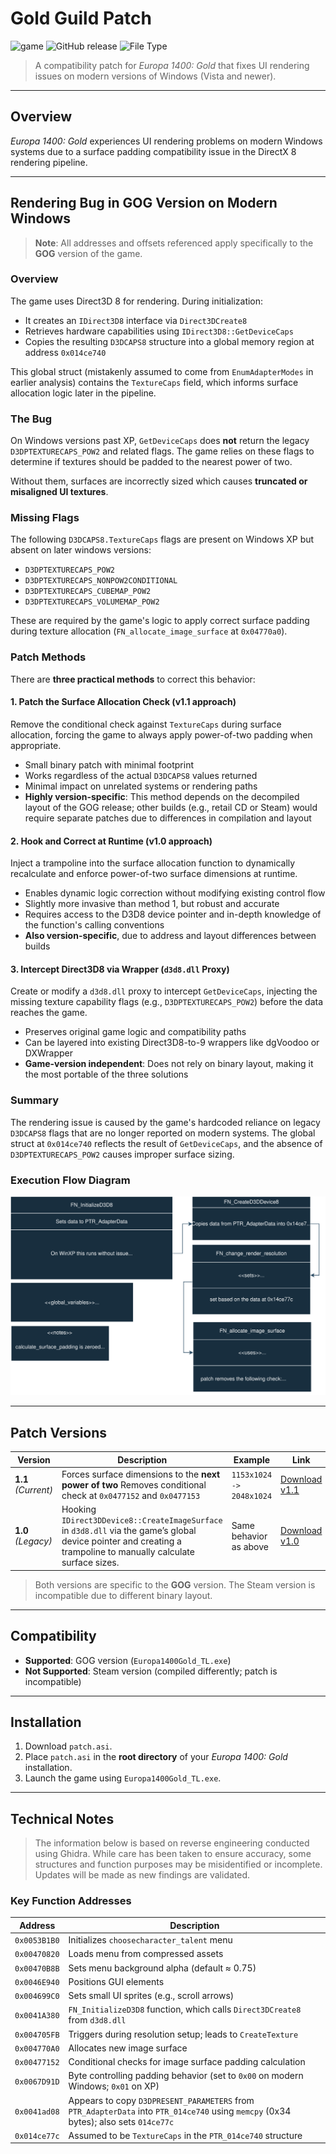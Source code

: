 # Gold Guild Patch

![game](https://img.shields.io/badge/game-Europa%201400%20Gold-gold)
![GitHub release](https://img.shields.io/github/v/release/muddykat-tech/Gold-Guild-Patch)
![File Type](https://img.shields.io/badge/type-ASI%20Plugin-green)

> A compatibility patch for *Europa 1400: Gold* that fixes UI rendering issues on modern versions of Windows (Vista and newer).

---

## Overview

*Europa 1400: Gold* experiences UI rendering problems on modern Windows systems due to a surface padding compatibility issue in the DirectX 8 rendering pipeline.

---

## Rendering Bug in GOG Version on Modern Windows
> **Note**: All addresses and offsets referenced apply specifically to the **GOG** version of the game.

### Overview
The game uses Direct3D 8 for rendering. During initialization:

- It creates an `IDirect3D8` interface via `Direct3DCreate8`
- Retrieves hardware capabilities using `IDirect3D8::GetDeviceCaps`
- Copies the resulting `D3DCAPS8` structure into a global memory region at address `0x014ce740`

This global struct (mistakenly assumed to come from `EnumAdapterModes` in earlier analysis) contains the `TextureCaps` field, which informs surface allocation logic later in the pipeline.

### The Bug

On Windows versions past XP, `GetDeviceCaps` does **not** return the legacy `D3DPTEXTURECAPS_POW2` and related flags. The game relies on these flags to determine if textures should be padded to the nearest power of two.

Without them, surfaces are incorrectly sized which causes **truncated or misaligned UI textures**.

### Missing Flags

The following `D3DCAPS8.TextureCaps` flags are present on Windows XP but absent on later windows versions:

- `D3DPTEXTURECAPS_POW2`
- `D3DPTEXTURECAPS_NONPOW2CONDITIONAL`
- `D3DPTEXTURECAPS_CUBEMAP_POW2`
- `D3DPTEXTURECAPS_VOLUMEMAP_POW2`

These are required by the game's logic to apply correct surface padding during texture allocation (`FN_allocate_image_surface` at `0x04770a0`).

### Patch Methods
There are **three practical methods** to correct this behavior:

#### 1. **Patch the Surface Allocation Check (v1.1 approach)**  
Remove the conditional check against `TextureCaps` during surface allocation, forcing the game to always apply power-of-two padding when appropriate.  

- Small binary patch with minimal footprint  
- Works regardless of the actual `D3DCAPS8` values returned  
- Minimal impact on unrelated systems or rendering paths  
- **Highly version-specific**: This method depends on the decompiled layout of the GOG release; other builds (e.g., retail CD or Steam) would require separate patches due to differences in compilation and layout

#### 2. **Hook and Correct at Runtime (v1.0 approach)**  
Inject a trampoline into the surface allocation function to dynamically recalculate and enforce power-of-two surface dimensions at runtime.

- Enables dynamic logic correction without modifying existing control flow  
- Slightly more invasive than method 1, but robust and accurate  
- Requires access to the D3D8 device pointer and in-depth knowledge of the function's calling conventions  
- **Also version-specific**, due to address and layout differences between builds

#### 3. **Intercept Direct3D8 via Wrapper (`d3d8.dll` Proxy)**  
Create or modify a `d3d8.dll` proxy to intercept `GetDeviceCaps`, injecting the missing texture capability flags (e.g., `D3DPTEXTURECAPS_POW2`) before the data reaches the game.

- Preserves original game logic and compatibility paths  
- Can be layered into existing Direct3D8-to-9 wrappers like dgVoodoo or DXWrapper  
- **Game-version independent**: Does not rely on binary layout, making it the most portable of the three solutions
  
### Summary

The rendering issue is caused by the game's hardcoded reliance on legacy `D3DCAPS8` flags that are no longer reported on modern systems. The global struct at `0x014ce740` reflects the result of `GetDeviceCaps`, and the absence of `D3DPTEXTURECAPS_POW2` causes improper surface sizing.

### Execution Flow Diagram

<p align="center">
  <img src="flowchart.svg" alt="Technical Flow Diagram">
</p>

---

## Patch Versions

| Version | Description | Example | Link |
|---------|-------------|---------|------|
| **1.1** *(Current)* | Forces surface dimensions to the **next power of two** Removes conditional check at `0x0477152` and `0x0477153` | `1153x1024 -> 2048x1024` | [Download v1.1](https://github.com/muddykat-tech/Gold-Guild-Patch/releases/tag/v1.1) |
| **1.0** *(Legacy)* | Hooking `IDirect3DDevice8::CreateImageSurface` in `d3d8.dll` via the game’s global device pointer and creating a trampoline to manually calculate surface sizes. | Same behavior as above | [Download v1.0](https://github.com/muddykat-tech/Gold-Guild-Patch/releases/tag/v1.0) |

> Both versions are specific to the **GOG** version. The Steam version is incompatible due to different binary layout.

---

## Compatibility

- **Supported**: GOG version (`Europa1400Gold_TL.exe`)
- **Not Supported**: Steam version (compiled differently; patch is incompatible)

---

## Installation

1. Download `patch.asi`.
2. Place `patch.asi` in the **root directory** of your *Europa 1400: Gold* installation.
3. Launch the game using `Europa1400Gold_TL.exe`.

---

## Technical Notes

> The information below is based on reverse engineering conducted using Ghidra. While care has been taken to ensure accuracy, some structures and function purposes may be misidentified or incomplete. Updates will be made as new findings are validated.

### Key Function Addresses

 
| Address | Description |
|---------|-------------|
| `0x0053B1B0` | Initializes `choosecharacter_talent` menu |
| `0x00470820` | Loads menu from compressed assets |
| `0x00470B8B` | Sets menu background alpha (default ≈ 0.75) |
| `0x0046E940` | Positions GUI elements |
| `0x004699C0` | Sets small UI sprites (e.g., scroll arrows) |
| `0x0041A380` | `FN_InitializeD3D8` function, which calls `Direct3DCreate8` from `d3d8.dll` |
| `0x004705FB` | Triggers during resolution setup; leads to `CreateTexture` |
| `0x004770A0` | Allocates new image surface |
| `0x00477152` | Conditional checks for image surface padding calculation|
| `0x0067D91D` | Byte controlling padding behavior (set to `0x00` on modern Windows; `0x01` on XP) |
| `0x0041ad08` | Appears to copy `D3DPRESENT_PARAMETERS` from `PTR_AdapterData` into `PTR_014ce740` using `memcpy` (0x34 bytes); also sets `014ce77c` |
| `0x014ce77c` | Assumed to be `TextureCaps` in the `PTR_014ce740` structure | 

